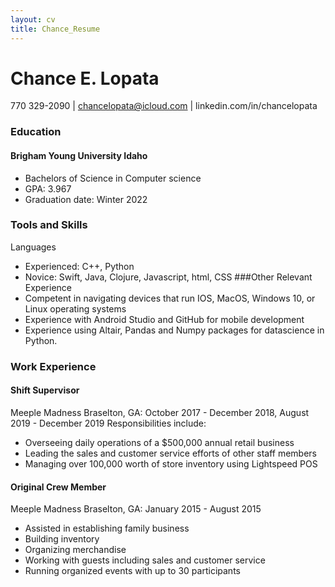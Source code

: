 ```yaml
---
layout: cv
title: Chance_Resume
---
```

<!-- https://www.monique.tech/the-art-of-markdown -->
# Chance E. Lopata
770 329-2090  |  chancelopata@icloud.com | linkedin.com/in/chancelopata
### Education 
#### Brigham Young University Idaho
- Bachelors of Science in Computer science
- GPA: 3.967
- Graduation date: Winter 2022
### Tools and Skills 
Languages
- Experienced: C++, Python
- Novice: Swift, Java, Clojure, Javascript, html, CSS
###Other Relevant Experience
- Competent in navigating devices that run IOS, MacOS, Windows 10, or Linux operating systems
- Experience with Android Studio and GitHub for mobile development
- Experience using Altair, Pandas and Numpy packages for datascience in Python.
### Work Experience 
#### Shift Supervisor 
Meeple Madness
Braselton, GA: October 2017 - December 2018, August 2019 - December 2019
Responsibilities include:
- Overseeing daily operations of a $500,000 annual retail business
- Leading the sales and customer service efforts of other staff members
- Managing over 100,000 worth of store inventory using Lightspeed POS
#### Original Crew Member
Meeple Madness
Braselton, GA: January 2015 - August 2015
- Assisted in establishing family business
- Building inventory
- Organizing merchandise
- Working with guests including sales and customer service
- Running organized events with up to 30 participants
<!-- ### Footer Last updated: May 2013 -->